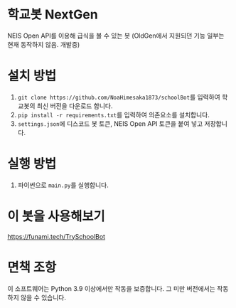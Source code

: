 # 학교봇 NextGen
NEIS Open API를 이용해 급식을 볼 수 있는 봇 (OldGen에서 지원되던 기능 일부는 현재 동작하지 않음. 개발중)
# 설치 방법
1. `git clone https://github.com/NoaHimesaka1873/schoolBot`를 입력하여 학교봇의 최신 버전을 다운로드 합니다.
2. `pip install -r requirements.txt`를 입력하여 의존요소를 설치합니다.
3. `settings.json`에 디스코드 봇 토큰, NEIS Open API 토큰을 붙여 넣고 저장합니다.
# 실행 방법
1. 파이썬으로 `main.py`를 실행합니다.
# 이 봇을 사용해보기
https://funami.tech/TrySchoolBot
# 면책 조항
이 소프트웨어는 Python 3.9 이상에서만 작동을 보증합니다. 그 미만 버전에서는 작동하지 않을 수 있습니다.